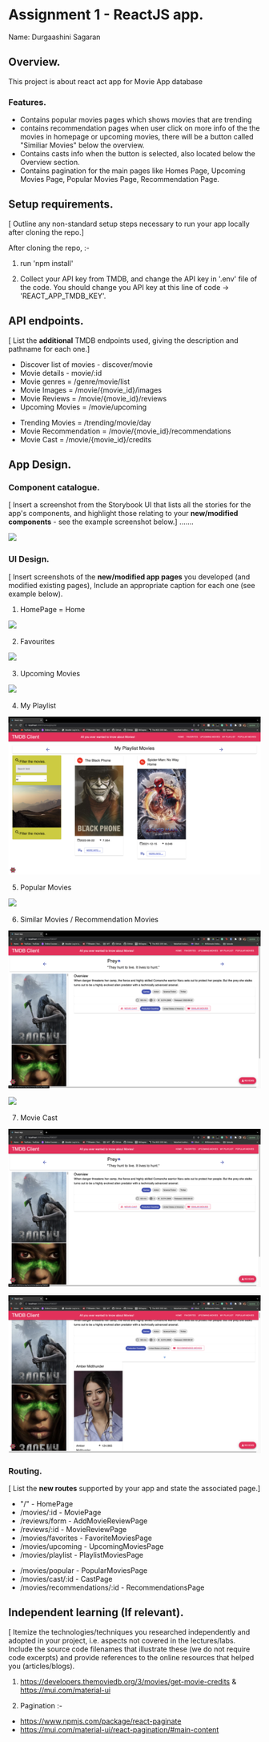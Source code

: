 # Assignment 1 - ReactJS app.

Name: Durgaashini Sagaran

## Overview.

This project is about react act app for Movie App database

### Features.
 
+ Contains popular movies pages which shows movies that are trending
+ contains recommendation pages when user click on more info of the the movies in homepage or upcoming movies, there will be a button called "Similiar Movies" below the overview.
+ Contains casts info when the button is selected, also located below the Overview section.
+ Contains pagination for the main pages like Homes Page, Upcoming Movies Page, Popular Movies Page, Recommendation Page.

## Setup requirements.

[ Outline any non-standard setup steps necessary to run your app locally after cloning the repo.]

After cloning the repo, :-

1. run 'npm install'

2. Collect your API key from TMDB, and change the API key in '.env' file of the code. You should change you API key at this line of code -> 'REACT_APP_TMDB_KEY'.



## API endpoints.

[ List the __additional__ TMDB endpoints used, giving the description and pathname for each one.] 

+ Discover list of movies - discover/movie
+ Movie details - movie/:id
+ Movie genres = /genre/movie/list
+ Movie Images = /movie/{movie_id}/images
+ Movie Reviews = /movie/{movie_id}/reviews
+ Upcoming Movies = /movie/upcoming
<!-- NEW -->
+ Trending Movies = /trending/movie/day
+ Movie Recommendation = /movie/{movie_id}/recommendations
+ Movie Cast = /movie/{movie_id}/credits 

## App Design.

### Component catalogue.

[ Insert a screenshot from the Storybook UI that lists all the stories for the app's components, and highlight those relating to your __new/modified components__ - see the example screenshot below.] .......

![](./images/storybook.png)

### UI Design.

[ Insert screenshots of the __new/modified app pages__ you developed (and modified existing pages), Include an appropriate caption for each one (see example below).

1. HomePage = Home

![ ](src/images/HomePage.png)

2. Favourites

![ ](src/images/FavouriteMovies.png)

3. Upcoming Movies

![ ](src/images/UpcomingMovies.png)

4. My Playlist 

![ ](src/images/PlaylistMovies.png)

5. Popular Movies

![ ](src/images/PopularMovies.png)

6. Similar Movies / Recommendation Movies

![ ](src/images/more_info.png)

![ ](src/images/SimilarMovies.png)

7. Movie Cast

![ ](src/images/more_info.png)

<!-- NEED TO UPDATE -->
![ ](src/images/Cast.png)


### Routing.

[ List the __new routes__ supported by your app and state the associated page.]
+ "/" - HomePage
+ /movies/:id - MoviePage
+ /reviews/form - AddMovieReviewPage
+ /reviews/:id - MovieReviewPage
+ /movies/favorites - FavoriteMoviesPage
+ /movies/upcoming - UpcomingMoviesPage
+ /movies/playlist - PlaylistMoviesPage
<!-- NEW -->
+ /movies/popular - PopularMoviesPage
+ /movies/cast/:id - CastPage
+ /movies/recommendations/:id - RecommendationsPage

## Independent learning (If relevant).

[ Itemize the technologies/techniques you researched independently and adopted in your project, i.e. aspects not covered in the lectures/labs. Include the source code filenames that illustrate these (we do not require code excerpts) and provide references to the online resources that helped you (articles/blogs).

1. https://developers.themoviedb.org/3/movies/get-movie-credits & https://mui.com/material-ui

2. Pagination :-

+ https://www.npmjs.com/package/react-paginate
+ https://mui.com/material-ui/react-pagination/#main-content


